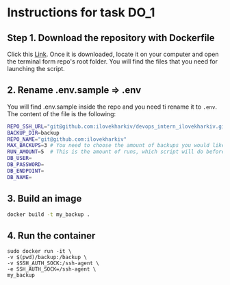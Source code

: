 # Instructions for task DO_1

## Step 1. Download the repository with Dockerfile 

Click this [Link](https://github.com/ilovekharkiv/devops_intern_ilovekharkiv/archive/refs/heads/DO_1.zip). Once it is downloaded, locate it on your computer and open the terminal form repo's root folder. You will find the files that you need for launching the script.


## 2. Rename .env.sample => .env

You will find .env.sample inside the repo and you need ti rename it to `.env`. The content of the file is the following:

```bash
REPO_SSH_URL="git@github.com:ilovekharkiv/devops_intern_ilovekharkiv.git"
BACKUP_DIR=backup
REPO_NAME="git@github.com:ilovekharkiv"
MAX_BACKUPS=3 # You need to choose the amount of backups you would like to generate
RUN_AMOUNT=5  # This is the amount of runs, which script will do before it stops
DB_USER=
DB_PASSWORD=
DB_ENDPOINT=
DB_NAME=
```

## 3. Build an image

```bash
docker build -t my_backup .
```

## 4. Run the container

```
sudo docker run -it \
-v $(pwd)/backup:/backup \
-v $SSH_AUTH_SOCK:/ssh-agent \
-e SSH_AUTH_SOCK=/ssh-agent \
my_backup
```

